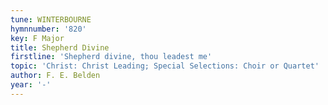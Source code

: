 ```yaml
---
tune: WINTERBOURNE
hymnnumber: '820'
key: F Major
title: Shepherd Divine
firstline: 'Shepherd divine, thou leadest me'
topic: 'Christ: Christ Leading; Special Selections: Choir or Quartet'
author: F. E. Belden
year: '-'
---
```

